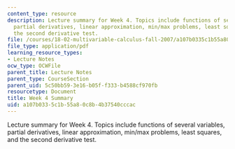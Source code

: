 ```yaml
---
content_type: resource
description: Lecture summary for Week 4. Topics include functions of several variables,
  partial derivatives, linear approximation, min/max problems, least squares, and
  the second derivative test.
file: /courses/18-02-multivariable-calculus-fall-2007/a107b0335c1b55a80c8b4b37540cccac_lec_week4.pdf
file_type: application/pdf
learning_resource_types:
- Lecture Notes
ocw_type: OCWFile
parent_title: Lecture Notes
parent_type: CourseSection
parent_uid: 5c50bb59-3e16-b05f-f333-b4588cf970fb
resourcetype: Document
title: Week 4 Summary
uid: a107b033-5c1b-55a8-0c8b-4b37540cccac
---
```

Lecture summary for Week 4. Topics include functions of several variables, partial derivatives, linear approximation, min/max problems, least squares, and the second derivative test.